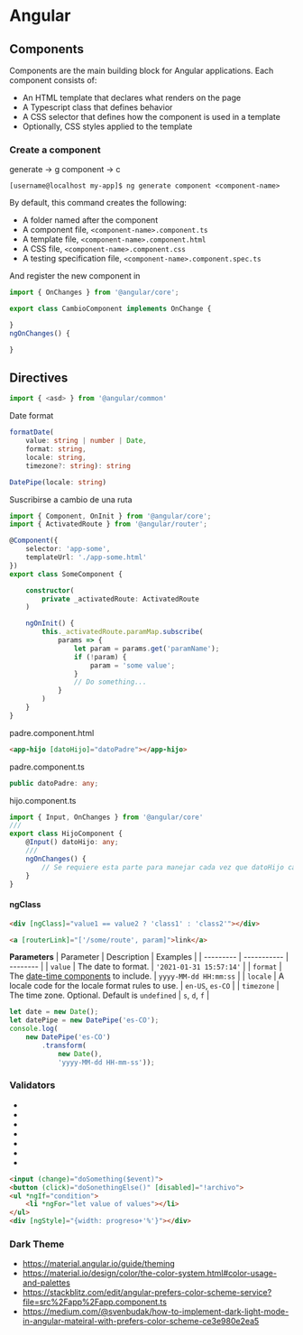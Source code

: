 # Angular

## Components

Components are the main building block for Angular applications. Each component consists of:
* An HTML template that declares what renders on the page
* A Typescript class that defines behavior
* A CSS selector that defines how the component is used in a template
* Optionally, CSS styles applied to the template

### Create a component

generate -> g
component -> c


```console
[username@localhost my-app]$ ng generate component <component-name>
```

By default, this command creates the following:
* A folder named after the component
* A component file, `<component-name>.component.ts`
* A template file, `<component-name>.component.html`
* A CSS file, `<component-name>.component.css`
* A testing specification file, `<component-name>.component.spec.ts`

And register the new component in 

```ts
import { OnChanges } from '@angular/core';

export class CambioComponent implements OnChange {

}
ngOnChanges() {

}
```

## Directives

```ts
import { <asd> } from '@angular/common'
```

Date format

```ts
formatDate(
    value: string | number | Date,
    format: string,
    locale: string,
    timezone?: string): string
```

```ts
DatePipe(locale: string)
```


Suscribirse a cambio de una ruta

```ts
import { Component, OnInit } from '@angular/core';
import { ActivatedRoute } from '@angular/router';

@Component({
    selector: 'app-some',
    templateUrl: './app-some.html'
})
export class SomeComponent {

    constructor(
        private _activatedRoute: ActivatedRoute
    )

    ngOnInit() {
        this._activatedRoute.paramMap.subscribe(
            params => {
                let param = params.get('paramName');
                if (!param) {
                    param = 'some value';
                }
                // Do something...
            }
        )
    }
}
```



padre.component.html
```html
<app-hijo [datoHijo]="datoPadre"></app-hijo>
```

padre.component.ts
```ts
public datoPadre: any;
```

hijo.component.ts
```ts
import { Input, OnChanges } from '@angular/core'
///
export class HijoComponent {
    @Input() datoHijo: any;
    ///
    ngOnChanges() {
        // Se requiere esta parte para manejar cada vez que datoHijo cambie
    }
}
```

#### ngClass
```html
<div [ngClass]="value1 == value2 ? 'class1' : 'class2'"></div>
```

```html
<a [routerLink]="['/some/route', param]">link</a>
```

**Parameters**
| Parameter | Description | Examples |
| --------- | ----------- | -------- |
| `value`   | The date to format. | `'2021-01-31 15:57:14'` |
| `format` | The [date-time components](https://angular.io/api/common/DatePipe#description) to include. | `yyyy-MM-dd HH:mm:ss` |
| `locale` | A locale code for the locale format rules to use. | `en-US`, `es-CO` |
| `timezone` | The time zone. Optional. Default is `undefined` | `s`, `d`, `f` |



```ts
let date = new Date();
let datePipe = new DatePipe('es-CO');
console.log(
    new DatePipe('es-CO')
        .transform(
            new Date(),
            'yyyy-MM-dd HH-mm-ss'));
```


### Validators

* 
* 
* 
* 
* 
* 
* 

```html
<input (change)="doSomething($event)">
<button (click)="doSonethingElse()" [disabled]="!archivo">
<ul *ngIf="condition">
    <li *ngFor="let value of values"></li>
</ul>
<div [ngStyle]="{width: progreso+'%'}"></div>
```






### Dark Theme
* https://material.angular.io/guide/theming
* https://material.io/design/color/the-color-system.html#color-usage-and-palettes
* https://stackblitz.com/edit/angular-prefers-color-scheme-service?file=src%2Fapp%2Fapp.component.ts
* https://medium.com/@svenbudak/how-to-implement-dark-light-mode-in-angular-mateiral-with-prefers-color-scheme-ce3e980e2ea5


